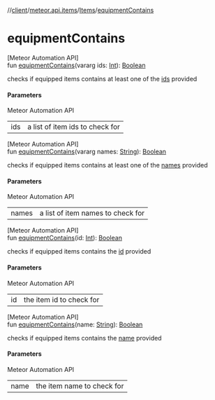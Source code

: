 //[client](../../../index.md)/[meteor.api.items](../index.md)/[Items](index.md)/[equipmentContains](equipment-contains.md)

# equipmentContains

[Meteor Automation API]\
fun [equipmentContains](equipment-contains.md)(vararg ids: [Int](https://kotlinlang.org/api/latest/jvm/stdlib/kotlin/-int/index.html)): [Boolean](https://kotlinlang.org/api/latest/jvm/stdlib/kotlin/-boolean/index.html)

checks if equipped items contains at least one of the [ids](equipment-contains.md) provided

#### Parameters

Meteor Automation API

| | |
|---|---|
| ids | a list of item ids to check for |

[Meteor Automation API]\
fun [equipmentContains](equipment-contains.md)(vararg names: [String](https://kotlinlang.org/api/latest/jvm/stdlib/kotlin/-string/index.html)): [Boolean](https://kotlinlang.org/api/latest/jvm/stdlib/kotlin/-boolean/index.html)

checks if equipped items contains at least one of the [names](equipment-contains.md) provided

#### Parameters

Meteor Automation API

| | |
|---|---|
| names | a list of item names to check for |

[Meteor Automation API]\
fun [equipmentContains](equipment-contains.md)(id: [Int](https://kotlinlang.org/api/latest/jvm/stdlib/kotlin/-int/index.html)): [Boolean](https://kotlinlang.org/api/latest/jvm/stdlib/kotlin/-boolean/index.html)

checks if equipped items contains the [id](equipment-contains.md) provided

#### Parameters

Meteor Automation API

| | |
|---|---|
| id | the item id to check for |

[Meteor Automation API]\
fun [equipmentContains](equipment-contains.md)(name: [String](https://kotlinlang.org/api/latest/jvm/stdlib/kotlin/-string/index.html)): [Boolean](https://kotlinlang.org/api/latest/jvm/stdlib/kotlin/-boolean/index.html)

checks if equipped items contains the [name](equipment-contains.md) provided

#### Parameters

Meteor Automation API

| | |
|---|---|
| name | the item name to check for |
